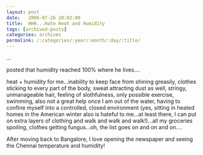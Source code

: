 ```yaml
---
layout: post
date:	2006-07-26 20:02:00
title:  HHH...Hate Heat and Humidity
tags: [archived-posts]
categories: archives
permalink: /:categories/:year/:month/:day/:title/
---
```

...

<lj user="mmk"> posted that humidity reached 100% where he lives....

heat + humidity for me...inability to keep face from shining greasily, clothes sticking to every part of the body, sweat attracting dust as well, stringy, unmanageable hair, feeling of slothfulness, only possible exercise, swimming, also not a great&nbsp;help once I am out of the water, having to confine myself into a controlled, closed environment (yes, sitting in heated homes in the American winter also is hateful to me...at least there, I can put on extra layers of clothing and walk and walk and walk!)...all my groceries spoiling, clothes getting fungus...oh, the list goes on and on and on....

After moving back to Bangalore, I love opening the newspaper and seeing the Chennai temperature and humidity!
